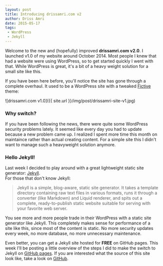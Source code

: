```yaml
---
layout: post
title: Introducing drissamri.com v2
author: Driss Amri
date: 2015-05-17
tags:
 - WordPress
 - Jekyll
---
```

Welcome to the new and (hopefully) improved **drissamri.com v2.0**.
I launched v1.0 of my website around October 2014. Most people I knew that had a website were using WordPress, so to get started quickly I went with that. While WordPress is great, it's a bit of a heavy weight solution for a small site like this.

If you have been here before, you'll notice the site has gone through a complete overhaul.
It used to be a WordPress site with a tweaked [Fictive](https://wordpress.org/themes/fictive/) theme:

![drissamri.com v1.0]({{ site.url }}/img/post/drissamri-site-v1.jpg)

### Why switch?
If you have been following the news, there were quite some WordPress security problems lately.
It seemed like every day you had to update because a new problem came up.
I realized I spent more time this month on maintaince rather than actual creating content.
For a simple site this I didn't want to manage such a heavyweight solution anymore.

### Hello Jekyll!
Last week I decided to play around with a great lightweight static site generator: [Jekyll](http://jekyllrb.com/).  
For those that don't know Jekyll:

> Jekyll is a simple, blog-aware, static site generator. It takes a template directory containing raw text files in various formats, runs it through a converter (like Markdown) and Liquid renderer, and spits out a complete, ready-to-publish static website suitable for serving with your favorite web server.

You see more and more people trade in their WordPress with a static site generator like Jekyll.
This completely makes sense for performance of a site like this, since most of the content is static.
No more security updates every week, no more database, no more unnecessary maintenance.

Even better, you can get a Jekyll site hosted for **FREE** on GitHub pages. This week I'll be posting a little overview of the steps I did to make the switch to Jekyll on [GitHub pages](https://pages.github.com/). If you are interested what the source of this site look like, take a look on [GitHub](https://github.com/drissamri/drissamri.github.io).
